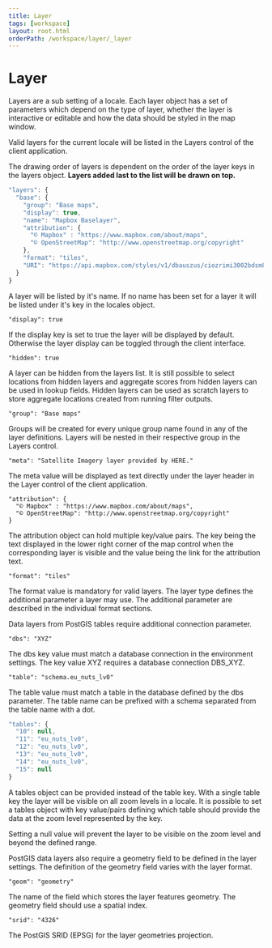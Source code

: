 ```yaml
---
title: Layer
tags: [workspace]
layout: root.html
orderPath: /workspace/layer/_layer
---
```


# Layer

Layers are a sub setting of a locale. Each layer object has a set of parameters which depend on the type of layer, whether the layer is interactive or editable and how the data should be styled in the map window. 

Valid layers for the current locale will be listed in the Layers control of the client application.

The drawing order of layers is dependent on the order of the layer keys in the layers object. **Layers added last to the list will be drawn on top.**

```javascript
"layers": {
  "base": {
    "group": "Base maps",
    "display": true,
    "name": "Mapbox Baselayer",
    "attribution": {
      "© Mapbox" : "https://www.mapbox.com/about/maps",
      "© OpenStreetMap": "http://www.openstreetmap.org/copyright"
    },
    "format": "tiles",
    "URI": "https://api.mapbox.com/styles/v1/dbauszus/ciozrimi3002bdsm8bjtn2v1y/tiles/256/{z}/{x}/{y}?&provider=MAPBOX"
  }
}
```

A layer will be listed by it's name. If no name has been set for a layer it will be listed under it's key in the locales object.

`"display": true`

If the display key is set to true the layer will be displayed by default. Otherwise the layer display can be toggled through the client interface.

`"hidden": true`

A layer can be hidden from the layers list. It is still possible to select locations from hidden layers and aggregate scores from hidden layers can be used in lookup fields. Hidden layers can be used as scratch layers to store aggregate locations created from running filter outputs.

`"group": "Base maps"`

Groups will be created for every unique group name found in any of the layer definitions. Layers will be nested in their respective group in the Layers control.

`"meta": "Satellite Imagery layer provided by HERE."`

The meta value will be displayed as text directly under the layer header in the Layer control of the client application.

```text
"attribution": {
  "© Mapbox" : "https://www.mapbox.com/about/maps",
  "© OpenStreetMap": "http://www.openstreetmap.org/copyright"
}
```

The attribution object can hold multiple key/value pairs. The key being the text displayed in the lower right corner of the map control when the corresponding layer is visible and the value being the link for the attribution text.

`"format": "tiles"`

The format value is mandatory for valid layers. The layer type defines the additional parameter a layer may use. The additional parameter are described in the individual format sections.

Data layers from PostGIS tables require additional connection parameter.

`"dbs": "XYZ"`

The dbs key value must match a database connection in the environment settings. The key value XYZ requires a database connection DBS\_XYZ.

`"table": "schema.eu_nuts_lv0"`

The table value must match a table in the database defined by the dbs parameter. The table name can be prefixed with a schema separated from the table name with a dot.

```javascript
"tables": {
  "10": null,
  "11": "eu_nuts_lv0",
  "12": "eu_nuts_lv0",
  "13": "eu_nuts_lv0",
  "14": "eu_nuts_lv0",
  "15": null
}
```

A tables object can be provided instead of the table key. With a single table key the layer will be visible on all zoom levels in a locale. It is possible to set a tables object with key value/pairs defining which table should provide the data at the zoom level represented by the key.

Setting a null value will prevent the layer to be visible on the zoom level and beyond the defined range.

PostGIS data layers also require a geometry field to be defined in the layer settings. The definition of the geometry field varies with the layer format.

`"geom": "geometry"`

The name of the field which stores the layer features geometry. The geometry field should use a spatial index.

`"srid": "4326"`

The PostGIS SRID (EPSG) for the layer geometries projection.